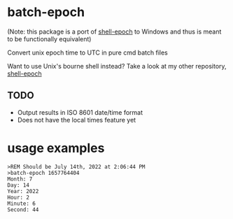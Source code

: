 # batch-epoch
(Note: this package is a port of [shell-epoch](https://github.com/averyspencer/shell-epoch) to Windows and thus is meant to be functionally equivalent)

Convert unix epoch time to UTC in pure cmd batch files

Want to use Unix's bourne shell instead? Take a look at my other repository, [shell-epoch](https://github.com/averyspencer/shell-epoch)

## TODO
* Output results in ISO 8601 date/time format
* Does not have the local times feature yet

# usage examples
    >REM Should be July 14th, 2022 at 2:06:44 PM
    >batch-epoch 1657764404
    Month: 7
    Day: 14
    Year: 2022
    Hour: 2
    Minute: 6
    Second: 44
